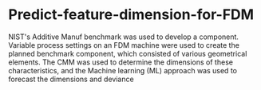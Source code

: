 # Predict-feature-dimension-for-FDM
NIST's Additive Manuf benchmark was used to develop a component. Variable process settings on an FDM machine were used to create the planned benchmark component, which consisted of various geometrical elements. The CMM was used to determine the dimensions of these characteristics, and the Machine learning (ML) approach was used to forecast the dimensions and deviance
